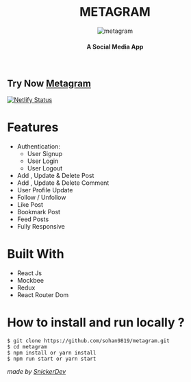 <div align="center">

# METAGRAM

![metagram](https://user-images.githubusercontent.com/64985447/172367984-e3f16513-d995-47dc-9fa0-17362d1d3d74.png)

#### A Social Media App

</div>

<br>

## Try Now [Metagram](https://metagram-socialmedia.netlify.app)

[![Netlify Status](https://api.netlify.com/api/v1/badges/71be3ea9-b1a9-4aee-b661-c8d672ce1f3c/deploy-status)](https://app.netlify.com/sites/metagram-socialmedia/deploys)

# Features

<!-- - Feed Posts
- Explore & Trending Posts
- Add , Update & Delete Post
- Add , Update & Delete Comment
- User Profile Update
- Follow / Unfollow
- Search User
- Like and Comment on Post -->

- Authentication:
  - User Signup
  - User Login
  - User Logout
- Add , Update & Delete Post
- Add , Update & Delete Comment
- User Profile Update
- Follow / Unfollow
- Like Post
- Bookmark Post
- Feed Posts
- Fully Responsive

# Built With

- React Js
- Mockbee
- Redux
- React Router Dom

# How to install and run locally ?

```
$ git clone https://github.com/sohan9819/metagram.git
$ cd metagram
$ npm install or yarn install
$ npm run start or yarn start
```

_made by [SnickerDev](https://https://github.com/sohan9819)_
